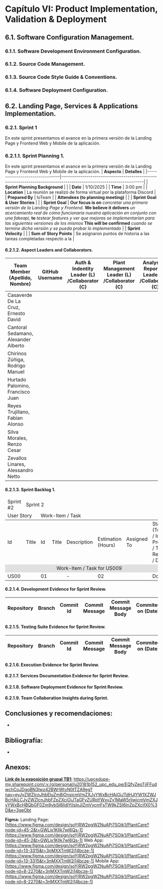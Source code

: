 # Capítulo VI: Product Implementation, Validation & Deployment
## 6.1. Software Configuration Management.

### 6.1.1. Software Development Environment Configuration.

### 6.1.2. Source Code Management.

### 6.1.3. Source Code Style Guide & Conventions.

### 6.1.4. Software Deployment Configuration.

## 6.2. Landing Page, Services & Applications Implementation.

### 6.2.1. Sprint 1
En este sprint presentamos el avance en la primera versión de la Landing Page y Frontend Web y Mobile de la aplicación.
### 6.2.1.1. Sprint Planning 1.
En este sprint presentamos el avance en la primera versión de la Landing Page y Frontend Web y Mobile de la aplicación.
| **Aspecto**                      | **Detalles**                                                                                                           |
|---------------------------------|------------------------------------------------------------------------------------------------------------------------|
| **Sprint Planning Background**   |                                                                                                                        |
| **Date**                         | 1/10/2025                                                                                                             |
| **Time**                         | 3:00 pm                                                                                                                |
| **Location**                     | La reunión se realizó de forma virtual por la plataforma Discord                                                        |
| **Prepared By**                  | IoTeam                                                                                                             |
| **Attendees (to planning meeting)** | |
| **Sprint Goal & User Stories**   |                                                            |
| **Sprint Goal**                |       **Our focus is on** *concretar una primera versión de la Landing Page y Frontend.* **We believe it delivers** *un acercamiento real de cómo funcionaría nuestra aplicación en conjunto con una fakeapi,* **to** *testear features y ver que mejoras se implementarían para las siguientes versiones de los mismos* **This will be confirmed** *cuando se termine dicha versión y se pueda probar lo implementado* |
| **Sprint Velocity**            |                                                                          |
| **Sum of Story Points**          | Se asignaron  puntos de historia a las tareas completadas respecto a la |

#### 6.2.1.2. Aspect Leaders and Collaborators.

| Team Member (Apellido, Nombre) | GitHub Username |Auth & Indentity<br>Leader (L) /Collaborator (C)| Plant Management<br>Leader (L) /Collaborator (C)| Analysis & Reporting <br>Leader (L) /Collaborator (C)| Community<br>Leader (L) /Collaborator (C)|
|-------------|---------|--------------|-------|-----|----|
|Casaverde De La Cruz, Ernesto David|
|Cantoral Sedamano, Alexander Alberto|
|Chirinos Zúñiga, Rodrigo Manuel |
|Hurtado Palomino, Francisco Juan |
|Reyes Trujillano, Fabian Alonso|
| Silva Morales, Renzo Cesar |
|Zevallos Linares, Alessandro Netto |
#### 6.2.1.3. Sprint Backlog 1.

<table>
    <thead>
        <tr>
            <td>Sprint #2</td>
            <td colspan="7">Sprint 2</td>
        </tr>
        <tr>
            <td colspan="2">User Story</td>
            <td colspan="6">Work-Item / Task</td>
        </tr>
    </thead>
    <tbody>
        <tr>
            <td>Id</td>
            <td>Title</td>
            <td>Id</td>
            <td>Title</td>
            <td>Description</td>
            <td>Estimation (Hours)</td>
            <td>Assigned To</td>
            <td>Status (To-do / In-Process / To-Review / Done)</td>
        </tr>
        <!-- Fila de separación -->
        <tr>
            <td colspan="8" style="text-align: center; background-color: #e0e0e0;">Work-Item / Task for US009</td>
        </tr>
        <tr>
            <td>US00</td>
            <td></td>
            <td>01</td>
            <td>
            </td>
            <td>-</td>
            <td>02</td>
            <td></td>
            <td>Done</td>
        </tr>
    </tbody>
</table>

#### 6.2.1.4. Development Evidence for Sprint Review.
|Repository| Branch| Commit Id| Commit Message |Commit Message Body| Commited on (Date)|
|----|-----|------|-----|----|---|

#### 6.2.1.5. Testing Suite Evidence for Sprint Review.
|Repository| Branch| Commit Id| Commit Message |Commit Message Body| Commited on (Date)|
|----|-----|------|-----|----|---|

#### 6.2.1.6. Execution Evidence for Sprint Review.
#### 6.2.1.7. Services Documentation Evidence for Sprint Review.
#### 6.2.1.8. Software Deployment Evidence for Sprint Review.
#### 6.2.1.9. Team Collaboration Insights during Sprint.

## Conclusiones y recomendaciones:
 - 
## Bibliografía:
 -
## Anexos:
[**Link de la exposición grupal TB1:**](https://upcedupe-my.sharepoint.com/:v:/g/personal/u20181b152_upc_edu_pe/EQfyZeoTjjFFudwchCoJDqoBN3Iwz42BWrWtvN0tTZA9eg?nav=eyJyZWZlcnJhbEluZm8iOnsicmVmZXJyYWxBcHAiOiJTdHJlYW1XZWJBcHAiLCJyZWZlcnJhbFZpZXciOiJTaGFyZURpYWxvZy1MaW5rIiwicmVmZXJyYWxBcHBQbGF0Zm9ybSI6IldlYiIsInJlZmVycmFsTW9kZSI6InZpZXcifX0%3D&e=3geObt) https://upcedupe-my.sharepoint.com/:v:/g/personal/u20181b152_upc_edu_pe/EQfyZeoTjjFFudwchCoJDqoBN3Iwz42BWrWtvN0tTZA9eg?nav=eyJyZWZlcnJhbEluZm8iOnsicmVmZXJyYWxBcHAiOiJTdHJlYW1XZWJBcHAiLCJyZWZlcnJhbFZpZXciOiJTaGFyZURpYWxvZy1MaW5rIiwicmVmZXJyYWxBcHBQbGF0Zm9ybSI6IldlYiIsInJlZmVycmFsTW9kZSI6InZpZXcifX0%3D&e=3geObt 

**Figma:**
Landing Page: [https://www.figma.com/design/soYjRW2pgWZNuAPj7SOik1/PlantCare?node-id=45-2&t=GWLix1KIlk7wI6Qs-1](https://www.figma.com/design/soYjRW2pgWZNuAPj7SOik1/PlantCare?node-id=45-2&t=GWLix1KIlk7wI6Qs-1)
Web App: [https://www.figma.com/design/soYjRW2pgWZNuAPj7SOik1/PlantCare?node-id=13-3315&t=3nMXXTmW2i14bcze-1](https://www.figma.com/design/soYjRW2pgWZNuAPj7SOik1/PlantCare?node-id=13-3315&t=3nMXXTmW2i14bcze-1)
Mobile App: [https://www.figma.com/design/soYjRW2pgWZNuAPj7SOik1/PlantCare?node-id=8-2270&t=3nMXXTmW2i14bcze-1](https://www.figma.com/design/soYjRW2pgWZNuAPj7SOik1/PlantCare?node-id=8-2270&t=3nMXXTmW2i14bcze-1)